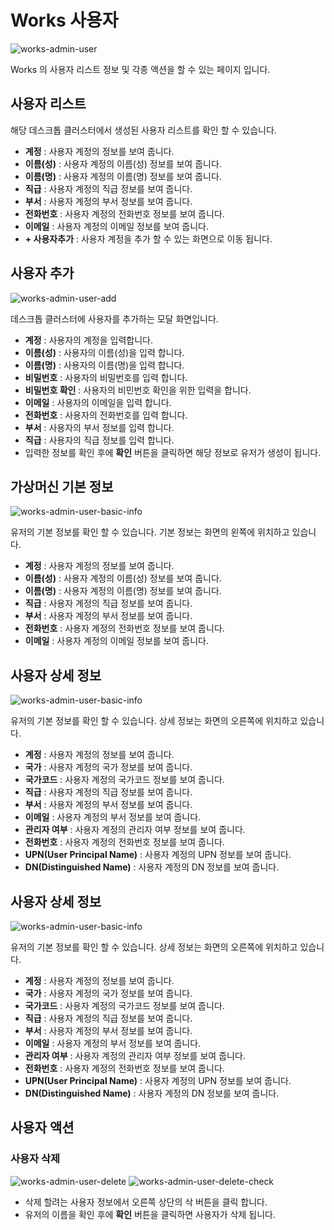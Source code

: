 # Works 사용자

![works-admin-user](../../assets/images/works-admin-user.png)

Works 의 사용자 리스트 정보 및 각종 액션을 할 수 있는 페이지 입니다.

## 사용자 리스트

해당 데스크톱 클러스터에서 생성된 사용자 리스트를 확인 할 수 있습니다.
- **계정** : 사용자 계정의 정보를 보여 줍니다.  
- **이름(성)** : 사용자 계정의 이름(성) 정보를 보여 줍니다.  
- **이름(명)** : 사용자 계정의 이름(명) 정보를 보여 줍니다.
- **직급** : 사용자 계정의 직급 정보를 보여 줍니다.
- **부서** : 사용자 계정의 부서 정보를 보여 줍니다.
- **전화번호** : 사용자 계정의 전화번호 정보를 보여 줍니다.
- **이메일** : 사용자 계정의 이메일 정보를 보여 줍니다.
- **+ 사용자추가** : 사용자 계정을 추가 할 수 있는 화면으로 이동 됩니다.

## 사용자 추가

![works-admin-user-add](../../assets/images/works-admin-user-add.png)

데스크톱 클러스터에 사용자를 추가하는 모달 화면입니다.

- **계정** : 사용자의 계정을 입력합니다.
- **이름(성)** : 사용자의 이름(성)을 입력 합니다.
- **이름(명)** : 사용자의 이름(명)을 입력 합니다.
- **비밀번호** : 사용자의 비밀번호를 입력 합니다.
- **비밀번호 확인** : 사용자의 비민번호 확인을 위한 입력을 합니다.
- **이메일** : 사용자의 이메일을 입력 합니다.
- **전화번호** : 사용자의 전화번호를 입력 합니다.
- **부서** : 사용자의 부서 정보를 입력 합니다.
- **직급** : 사용자의 직급 정보를 입력 합니다.
- 입력한 정보를 확인 후에 **확인** 버튼을 클릭하면 해당 정보로 유저가 생성이 됩니다.

## 가상머신 기본 정보

![works-admin-user-basic-info](../../assets/images/works-admin-user-basic-info.png)

유저의 기본 정보를 확인 할 수 있습니다. 기본 정보는 화면의 왼쪽에 위치하고 있습니다.  

- **계정** : 사용자 계정의 정보를 보여 줍니다.
- **이름(성)** : 사용자 계정의 이름(성) 정보를 보여 줍니다.
- **이름(명)** : 사용자 계정의 이름(명) 정보를 보여 줍니다.
- **직급** : 사용자 계정의 직급 정보를 보여 줍니다.
- **부서** : 사용자 계정의 부서 정보를 보여 줍니다.
- **전화번호** : 사용자 계정의 전화번호 정보를 보여 줍니다.
- **이메일** : 사용자 계정의 이메일 정보를 보여 줍니다.

## 사용자 상세 정보

![works-admin-user-basic-info](../../assets/images/works-admin-user-basic-info.png)

유저의 기본 정보를 확인 할 수 있습니다. 상세 정보는 화면의 오른쪽에 위치하고 있습니다.

- **계정** : 사용자 계정의 정보를 보여 줍니다.
- **국가** : 사용자 계정의 국가 정보를 보여 줍니다.
- **국가코드** : 사용자 계정의 국가코드 정보를 보여 줍니다.
- **직급** : 사용자 계정의 직급 정보를 보여 줍니다.
- **부서** : 사용자 계정의 부서 정보를 보여 줍니다.
- **이메일** : 사용자 계정의 부서 정보를 보여 줍니다.
- **관리자 여부** : 사용자 계정의 관리자 여부 정보를 보여 줍니다.
- **전화번호** : 사용자 계정의 전화번호 정보를 보여 줍니다.
- **UPN(User Principal Name)** : 사용자 계정의 UPN 정보를 보여 줍니다.
- **DN(Distinguished Name)** : 사용자 계정의 DN 정보를 보여 줍니다.

## 사용자 상세 정보

![works-admin-user-basic-info](../../assets/images/works-admin-user-basic-info.png)

유저의 기본 정보를 확인 할 수 있습니다. 상세 정보는 화면의 오른쪽에 위치하고 있습니다.

- **계정** : 사용자 계정의 정보를 보여 줍니다.
- **국가** : 사용자 계정의 국가 정보를 보여 줍니다.
- **국가코드** : 사용자 계정의 국가코드 정보를 보여 줍니다.
- **직급** : 사용자 계정의 직급 정보를 보여 줍니다.
- **부서** : 사용자 계정의 부서 정보를 보여 줍니다.
- **이메일** : 사용자 계정의 부서 정보를 보여 줍니다.
- **관리자 여부** : 사용자 계정의 관리자 여부 정보를 보여 줍니다.
- **전화번호** : 사용자 계정의 전화번호 정보를 보여 줍니다.
- **UPN(User Principal Name)** : 사용자 계정의 UPN 정보를 보여 줍니다.
- **DN(Distinguished Name)** : 사용자 계정의 DN 정보를 보여 줍니다.

## 사용자 액션

### 사용자 삭제

![works-admin-user-delete](../../assets/images/works-admin-user-delete.png)
![works-admin-user-delete-check](../../assets/images/works-admin-user-delete-check.png)

- 삭제 할려는 사용자 정보에서 오른쪽 상단의 삭 버튼을 클릭 합니다.
- 유저의 이름을 확인 후에 **확인** 버튼을 클릭하면 사용자가 삭제 됩니다.